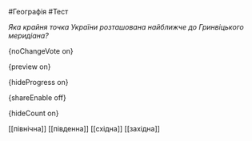 #Географія #Тест

*Яка крайня точка України розташована найближче до Гринвіцького меридіана?*

{noChangeVote on}

{preview on}

{hideProgress on}

{shareEnable off}

{hideCount on}

[[північна]]
[[південна]]
[[східна]]
[[західна]]
